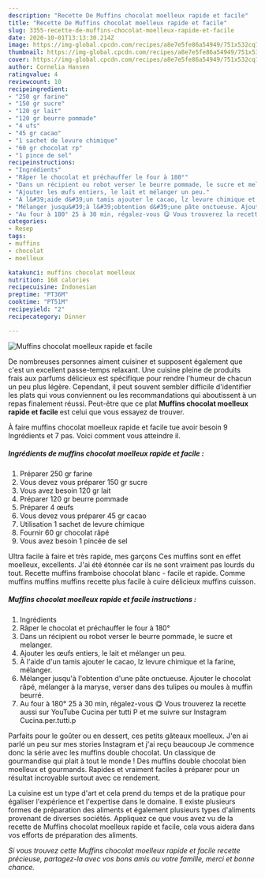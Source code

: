 ```yaml
---
description: "Recette De Muffins chocolat moelleux rapide et facile"
title: "Recette De Muffins chocolat moelleux rapide et facile"
slug: 3355-recette-de-muffins-chocolat-moelleux-rapide-et-facile
date: 2020-10-01T13:13:30.214Z
image: https://img-global.cpcdn.com/recipes/a8e7e5fe86a54949/751x532cq70/muffins-chocolat-moelleux-rapide-et-facile-photo-principale-de-la-recette.jpg
thumbnail: https://img-global.cpcdn.com/recipes/a8e7e5fe86a54949/751x532cq70/muffins-chocolat-moelleux-rapide-et-facile-photo-principale-de-la-recette.jpg
cover: https://img-global.cpcdn.com/recipes/a8e7e5fe86a54949/751x532cq70/muffins-chocolat-moelleux-rapide-et-facile-photo-principale-de-la-recette.jpg
author: Cornelia Hansen
ratingvalue: 4
reviewcount: 10
recipeingredient:
- "250 gr farine"
- "150 gr sucre"
- "120 gr lait"
- "120 gr beurre pommade"
- "4 ufs"
- "45 gr cacao"
- "1 sachet de levure chimique"
- "60 gr chocolat rp"
- "1 pince de sel"
recipeinstructions:
- "Ingrédients"
- "Râper le chocolat et préchauffer le four à 180°"
- "Dans un récipient ou robot verser le beurre pommade, le sucre et melanger."
- "Ajouter les œufs entiers, le lait et mélanger un peu."
- "À l&#39;aide d&#39;un tamis ajouter le cacao, lz levure chimique et la farine, mélanger."
- "Mélanger jusqu&#39;à l&#39;obtention d&#39;une pâte onctueuse. Ajouter le chocolat râpé, mélanger à la maryse, verser dans des tulipes ou moules à muffin beurré."
- "Au four à 180° 25 à 30 min, régalez-vous 😋 Vous trouverez la recette aussi sur YouTube Cucina per tutti P et me suivre sur Instagram Cucina.per.tutti.p"
categories:
- Resep
tags:
- muffins
- chocolat
- moelleux

katakunci: muffins chocolat moelleux 
nutrition: 168 calories
recipecuisine: Indonesian
preptime: "PT36M"
cooktime: "PT51M"
recipeyield: "2"
recipecategory: Dinner

---
```



![Muffins chocolat moelleux rapide et facile](https://img-global.cpcdn.com/recipes/a8e7e5fe86a54949/751x532cq70/muffins-chocolat-moelleux-rapide-et-facile-photo-principale-de-la-recette.jpg)

De nombreuses personnes aiment cuisiner et supposent également que c'est un excellent passe-temps relaxant. Une cuisine pleine de produits frais aux parfums délicieux est spécifique pour rendre l'humeur de chacun un peu plus légère. Cependant, il peut souvent sembler difficile d'identifier les plats qui vous conviennent ou les recommandations qui aboutissent à un repas finalement réussi. Peut-être que ce plat <strong> Muffins chocolat moelleux rapide et facile </strong> est celui que vous essayez de trouver.

<!--inarticleads1-->

À faire muffins chocolat moelleux rapide et facile tue avoir besoin 9 Ingrédients et 7 pas. Voici comment vous atteindre il.

##### Ingrédients de muffins chocolat moelleux rapide et facile :

1. Préparer 250 gr farine
1. Vous devez vous préparer 150 gr sucre
1. Vous avez besoin 120 gr lait
1. Préparer 120 gr beurre pommade
1. Préparer 4 œufs
1. Vous devez vous préparer 45 gr cacao
1. Utilisation 1 sachet de levure chimique
1. Fournir 60 gr chocolat râpé
1. Vous avez besoin 1 pincée de sel


Ultra facile à faire et très rapide, mes garçons Ces muffins sont en effet moelleux, excellents. J&#39;ai été étonnée car ils ne sont vraiment pas lourds du tout. Recette muffins framboise chocolat blanc - facile et rapide. Comme muffins muffins muffins recette plus facile à cuire délicieux muffins cuisson. 

<!--inarticleads2-->

##### Muffins chocolat moelleux rapide et facile instructions :

1. Ingrédients
1. Râper le chocolat et préchauffer le four à 180°
1. Dans un récipient ou robot verser le beurre pommade, le sucre et melanger.
1. Ajouter les œufs entiers, le lait et mélanger un peu.
1. À l&#39;aide d&#39;un tamis ajouter le cacao, lz levure chimique et la farine, mélanger.
1. Mélanger jusqu&#39;à l&#39;obtention d&#39;une pâte onctueuse. Ajouter le chocolat râpé, mélanger à la maryse, verser dans des tulipes ou moules à muffin beurré.
1. Au four à 180° 25 à 30 min, régalez-vous 😋 Vous trouverez la recette aussi sur YouTube Cucina per tutti P et me suivre sur Instagram Cucina.per.tutti.p


Parfaits pour le goûter ou en dessert, ces petits gâteaux moelleux. J&#39;en ai parlé un peu sur mes stories Instagram et j&#39;ai reçu beaucoup Je commence donc la série avec les muffins double chocolat. Un classique de gourmandise qui plait à tout le monde ! Des muffins double chocolat bien moelleux et gourmands. Rapides et vraiment faciles à préparer pour un résultat incroyable surtout avec ce rendement. 

<!--inarticleads1-->

<p>
La cuisine est un type d'art et cela prend du temps et de la pratique pour égaliser l'expérience et l'expertise dans le domaine. Il existe plusieurs formes de préparation des aliments et également plusieurs types d'aliments provenant de diverses sociétés. Appliquez ce que vous avez vu de la recette de Muffins chocolat moelleux rapide et facile, cela vous aidera dans vos efforts de préparation des aliments.
</p>

<p>
<i>Si vous trouvez cette Muffins chocolat moelleux rapide et facile recette précieuse, partagez-la avec vos bons amis ou votre famille, merci et bonne chance.</i>
</p>
